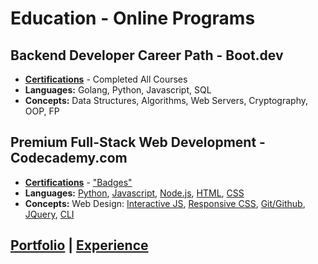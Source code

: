 # Education - Online Programs
## Backend Developer Career Path - Boot.dev 
- __[Certifications](https://www.boot.dev/u/afk)__ - Completed All Courses
- __Languages:__ Golang, Python, Javascript, SQL
- __Concepts:__ Data Structures, Algorithms, Web Servers, Cryptography, OOP, FP

## Premium Full-Stack Web Development - Codecademy.com
- __[Certifications](https://www.codecademy.com/profiles/skovranek)__ - ["Badges"](https://www.codecademy.com/users/skovranek/achievements)
- __Languages:__ [Python](https://www.codecademy.com/profiles/skovranek/certificates/b97fd4d87a816c761a674af1b5391ef1), [Javascript](https://www.codecademy.com/profiles/skovranek/certificates/705dcb15de0da4dd9d9fc4f3274b430e), [Node.js](https://www.codecademy.com/profiles/skovranek/certificates/240305d50b925c17868f1ac7a21a3261), [HTML](https://www.codecademy.com/profiles/skovranek/certificates/9eb0741e5ebef1f9f58a53bfac67d3a7), [CSS](https://www.codecademy.com/profiles/skovranek/certificates/3a62023b0054dc793edc0adecd715fd7)
- __Concepts:__ Web Design: [Interactive JS](https://www.codecademy.com/profiles/skovranek/certificates/36ae898a1d1c8524815305b2d1d2ebab), [Responsive CSS](https://www.codecademy.com/profiles/skovranek/certificates/3a62023b0054dc793edc0adecd715fd7), [Git/Github](https://www.codecademy.com/profiles/skovranek/certificates/a8ab218d5950c29861635cc0bf12fd13), [JQuery](https://www.codecademy.com/profiles/skovranek/certificates/0becf7c1cd2bd715f24331dddd23425a), [CLI](https://www.codecademy.com/profiles/skovranek/certificates/c87ba0541f8be78bc2f4ba1128233f6f)

## [Portfolio](https://skovranek.github.io/) | [Experience](https://skovranek.github.io//experience.html)
